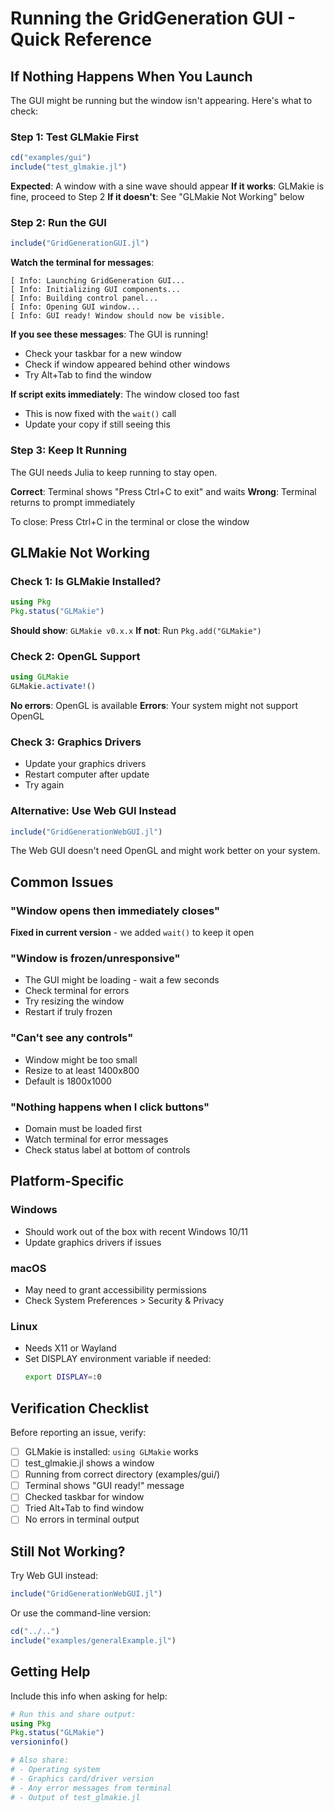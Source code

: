 # Running the GridGeneration GUI - Quick Reference

## If Nothing Happens When You Launch

The GUI might be running but the window isn't appearing. Here's what to check:

### Step 1: Test GLMakie First
```julia
cd("examples/gui")
include("test_glmakie.jl")
```

**Expected**: A window with a sine wave should appear
**If it works**: GLMakie is fine, proceed to Step 2
**If it doesn't**: See "GLMakie Not Working" below

### Step 2: Run the GUI
```julia
include("GridGenerationGUI.jl")
```

**Watch the terminal for messages**:
```
[ Info: Launching GridGeneration GUI...
[ Info: Initializing GUI components...
[ Info: Building control panel...
[ Info: Opening GUI window...
[ Info: GUI ready! Window should now be visible.
```

**If you see these messages**: The GUI is running!
- Check your taskbar for a new window
- Check if window appeared behind other windows
- Try Alt+Tab to find the window

**If script exits immediately**: The window closed too fast
- This is now fixed with the `wait()` call
- Update your copy if still seeing this

### Step 3: Keep It Running

The GUI needs Julia to keep running to stay open.

**Correct**: Terminal shows "Press Ctrl+C to exit" and waits
**Wrong**: Terminal returns to prompt immediately

To close: Press Ctrl+C in the terminal or close the window

## GLMakie Not Working

### Check 1: Is GLMakie Installed?
```julia
using Pkg
Pkg.status("GLMakie")
```

**Should show**: `GLMakie v0.x.x`
**If not**: Run `Pkg.add("GLMakie")`

### Check 2: OpenGL Support
```julia
using GLMakie
GLMakie.activate!()
```

**No errors**: OpenGL is available
**Errors**: Your system might not support OpenGL

### Check 3: Graphics Drivers
- Update your graphics drivers
- Restart computer after update
- Try again

### Alternative: Use Web GUI Instead
```julia
include("GridGenerationWebGUI.jl")
```

The Web GUI doesn't need OpenGL and might work better on your system.

## Common Issues

### "Window opens then immediately closes"
**Fixed in current version** - we added `wait()` to keep it open

### "Window is frozen/unresponsive"
- The GUI might be loading - wait a few seconds
- Check terminal for errors
- Try resizing the window
- Restart if truly frozen

### "Can't see any controls"
- Window might be too small
- Resize to at least 1400x800
- Default is 1800x1000

### "Nothing happens when I click buttons"
- Domain must be loaded first
- Watch terminal for error messages
- Check status label at bottom of controls

## Platform-Specific

### Windows
- Should work out of the box with recent Windows 10/11
- Update graphics drivers if issues

### macOS
- May need to grant accessibility permissions
- Check System Preferences > Security & Privacy

### Linux
- Needs X11 or Wayland
- Set DISPLAY environment variable if needed:
  ```bash
  export DISPLAY=:0
  ```

## Verification Checklist

Before reporting an issue, verify:

- [ ] GLMakie is installed: `using GLMakie` works
- [ ] test_glmakie.jl shows a window
- [ ] Running from correct directory (examples/gui/)
- [ ] Terminal shows "GUI ready!" message
- [ ] Checked taskbar for window
- [ ] Tried Alt+Tab to find window
- [ ] No errors in terminal output

## Still Not Working?

Try Web GUI instead:
```julia
include("GridGenerationWebGUI.jl")
```

Or use the command-line version:
```julia
cd("../..")
include("examples/generalExample.jl")
```

## Getting Help

Include this info when asking for help:

```julia
# Run this and share output:
using Pkg
Pkg.status("GLMakie")
versioninfo()

# Also share:
# - Operating system
# - Graphics card/driver version
# - Any error messages from terminal
# - Output of test_glmakie.jl
```

